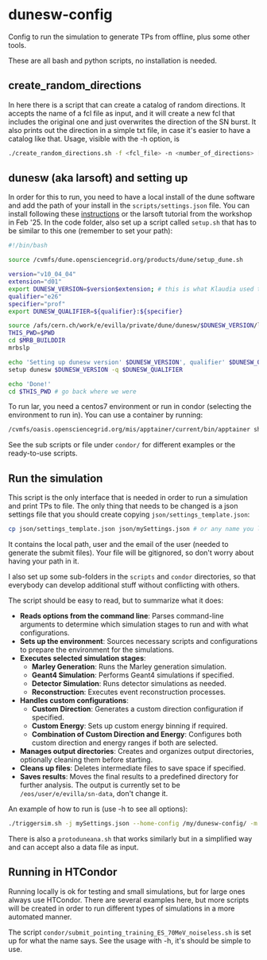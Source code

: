 # dunesw-config
Config to run the simulation to generate TPs from offline, plus some other tools.

These are all bash and python scripts, no installation is needed.  

## create_random_directions

In here there is a script that can create a catalog of random directions. 
It accepts the name of a fcl file as input, and it will create a new fcl that includes the original one and just overwrites the direction of the SN burst.
It also prints out the direction in a simple txt file, in case it's easier to have a catalog like that.
Usage, visible with the -h option, is
    
```bash
./create_random_directions.sh -f <fcl_file> -n <number_of_directions> [-o <output_dir>] [-v]
```


## dunesw (aka larsoft) and setting up

In order for this to run, you need to have a local install of the dune software and add the path of your install in the `scripts/settings.json` file.
You can install following these [instructions](https://docs.google.com/document/d/14ORCEtpXWSIT_1hXJxtW2PMGMVWozzRK1GxgPKaptCk/edit) or the larsoft tutorial from the workshop in Feb '25.
In the code folder, also set up a script called `setup.sh` that has to be similar to this one (remember to set your path):

```bash
#!/bin/bash

source /cvmfs/dune.opensciencegrid.org/products/dune/setup_dune.sh

version="v10_04_04"
extension="d01" 
export DUNESW_VERSION=$version$extension; # this is what Klaudia used to test the workflow
qualifier="e26"
specifier="prof"
export DUNESW_QUALIFIER=${qualifier}:${specifier}

source /afs/cern.ch/work/e/evilla/private/dune/dunesw/$DUNESW_VERSION/localProducts_larsoft_${version}_${qualifier}_${specifier}/setup # this will be the setup in your local installation
THIS_PWD=$PWD
cd $MRB_BUILDDIR
mrbslp

echo 'Setting up dunesw version' $DUNESW_VERSION', qualifier' $DUNESW_QUALIFIER '...'
setup dunesw $DUNESW_VERSION -q $DUNESW_QUALIFIER

echo 'Done!'
cd $THIS_PWD # go back where we were
```
    
To run lar, you need a centos7 environment or run in condor (selecting the environment to run in). 
You can use a container by running:

```bash
/cvmfs/oasis.opensciencegrid.org/mis/apptainer/current/bin/apptainer shell --shell=/bin/bash -B /cvmfs,/opt,/run/user,/etc/hostname,/etc/hosts,/etc/krb5.conf,/eos --ipc --pid /cvmfs/singularity.opensciencegrid.org/fermilab/fnal-dev-sl7:latest
```

See the sub scripts or file under `condor/` for different examples or the ready-to-use scripts.

## Run the simulation 

This script is the only interface that is needed in order to run a simulation and print TPs to file.
The only thing that needs to be changed is a json settings file that you should create copying `json/settings_template.json`:
```bash
cp json/settings_template.json json/mySettings.json # or any name you like
```

It contains the local path, user and the email of the user (needed to generate the submit files). 
Your file will be gitignored, so don't worry about having your path in it.

I also set up some sub-folders in the `scripts` and `condor` directories, so that everybody can develop additional stuff without conflicting with others.

The script should be easy to read, but to summarize what it does:

- **Reads options from the command line**: Parses command-line arguments to determine which simulation stages to run and with what configurations.
- **Sets up the environment**: Sources necessary scripts and configurations to prepare the environment for the simulations.
- **Executes selected simulation stages**:
  - **Marley Generation**: Runs the Marley generation simulation.
  - **Geant4 Simulation**: Performs Geant4 simulations if specified.
  - **Detector Simulation**: Runs detector simulations as needed.
  - **Reconstruction**: Executes event reconstruction processes.
- **Handles custom configurations**:
  - **Custom Direction**: Generates a custom direction configuration if specified.
  - **Custom Energy**: Sets up custom energy binning if required.
  - **Combination of Custom Direction and Energy**: Configures both custom direction and energy ranges if both are selected.
- **Manages output directories**: Creates and organizes output directories, optionally cleaning them before starting.
- **Cleans up files**: Deletes intermediate files to save space if specified.
- **Saves results**: Moves the final results to a predefined directory for further analysis. The output is currently set to be `/eos/user/e/evilla/sn-data`, don't change it.

An example of how to run is (use -h to see all options):
    
```bash
./triggersim.sh -j mySettings.json --home-config /my/dunesw-config/ -m [<gen_fcl>] -g [<g4_fcl>] -d [<detsim_fcl>] -r [<reco1_fcl>] -n 10 -f test
```

There is also a `protoduneana.sh` that works similarly but in a simplified way and can accept also a data file as input.

## Running in HTCondor

Running locally is ok for testing and small simulations, but for large ones always use HTCondor.
There are several examples here, but more scripts will be created in order to run different types of simulations in a more automated manner.

The script `condor/submit_pointing_training_ES_70MeV_noiseless.sh` is set up for what the name says.
See the usage with -h, it's should be simple to use. 
